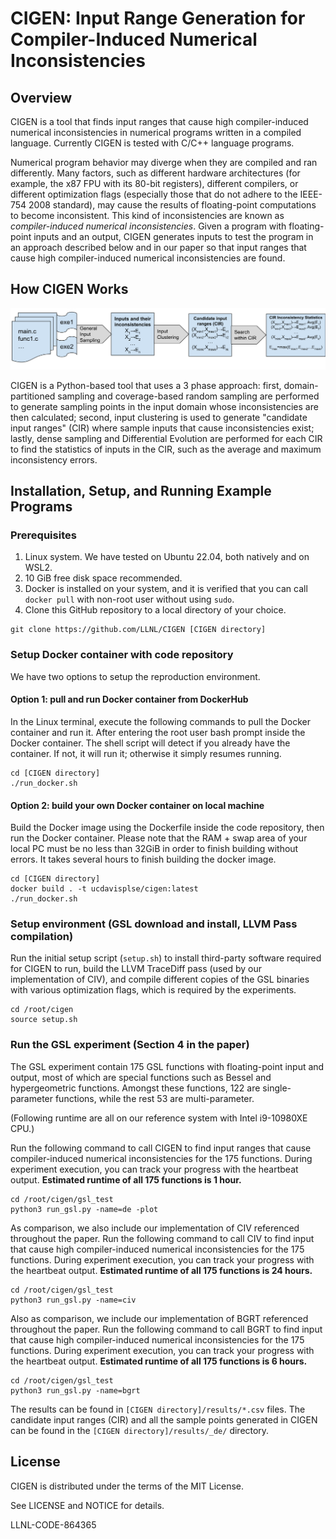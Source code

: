 # CIGEN: Input Range Generation for Compiler-Induced Numerical Inconsistencies

## Overview

CIGEN is a tool that finds input ranges that cause high compiler-induced
numerical inconsistencies in numerical programs written in a compiled language.
Currently CIGEN is tested with C/C++ language programs.

Numerical program behavior may diverge when they are compiled and ran
differently. Many factors, such as different hardware architectures (for
example, the x87 FPU with its 80-bit registers), different compilers, or
different optimization flags (especially those that do not adhere to the
IEEE-754 2008 standard), may cause the results of floating-point computations to
become inconsistent. This kind of inconsistencies are known as *compiler-induced
numerical inconsistencies*. Given a program with floating-point inputs and an
output, CIGEN generates inputs to test the program in an approach described
below and in our paper so that input ranges that cause high compiler-induced
numerical inconsistencies are found.

## How CIGEN Works

![CIGEN workflow.](./cigen-overview.svg)

CIGEN is a Python-based tool that uses a 3 phase approach: first,
domain-partitioned sampling and coverage-based random sampling are performed to
generate sampling points in the input domain whose inconsistencies are then
calculated; second, input clustering is used to generate "candidate input
ranges" (CIR) where sample inputs that cause inconsistencies exist; lastly,
dense sampling and Differential Evolution are performed for each CIR to find the
statistics of inputs in the CIR, such as the average and maximum inconsistency
errors.

## Installation, Setup, and Running Example Programs

### Prerequisites

1. Linux system. We have tested on Ubuntu 22.04, both natively and on WSL2.
2. 10 GiB free disk space recommended.
3. Docker is installed on your system, and it is verified that you can call
   `docker pull` with non-root user without using `sudo`.
4. Clone this GitHub repository to a local directory of your choice.

```
git clone https://github.com/LLNL/CIGEN [CIGEN directory]
```

### Setup Docker container with code repository

We have two options to setup the reproduction environment.

#### Option 1: pull and run Docker container from DockerHub

In the Linux terminal, execute the following commands to pull the Docker
container and run it. After entering the root user bash prompt inside the Docker
container. The shell script will detect if you already have the container. If 
not, it will run it; otherwise it simply resumes running.

```
cd [CIGEN directory]
./run_docker.sh
```

#### Option 2: build your own Docker container on local machine

Build the Docker image using the Dockerfile inside the code repository, then run
the Docker container. Please note that the RAM + swap area of your local PC must
be no less than 32GiB in order to finish building without errors. It takes
several hours to finish building the docker image.

```
cd [CIGEN directory]
docker build . -t ucdavisplse/cigen:latest
./run_docker.sh
```

### Setup environment (GSL download and install, LLVM Pass compilation)

Run the initial setup script (`setup.sh`) to install third-party software
required for CIGEN to run, build the LLVM TraceDiff pass (used by our implementation
of CIV), and compile different copies of the GSL binaries
with various optimization flags, which is required by the experiments.

```
cd /root/cigen
source setup.sh
```

### Run the GSL experiment (Section 4 in the paper)

The GSL experiment contain 175 GSL functions with floating-point input and
output, most of which are special functions such as Bessel and hypergeometric
functions. Amongst these functions, 122 are single-parameter functions, while
the rest 53 are multi-parameter. 

(Following runtime are all on our reference system with Intel i9-10980XE CPU.)

Run the following command to call CIGEN to find input ranges that cause
compiler-induced numerical inconsistencies for the 175 functions. During
experiment execution, you can track your progress with the heartbeat output.
**Estimated runtime of all 175 functions is 1 hour.**

```
cd /root/cigen/gsl_test
python3 run_gsl.py -name=de -plot
```

As comparison, we also include our implementation of CIV referenced throughout
the paper. Run the following command to call CIV to find input that cause
high compiler-induced numerical inconsistencies for the 175 functions. During
experiment execution, you can track your progress with the heartbeat output.
**Estimated runtime of all 175 functions is 24 hours.**

```
cd /root/cigen/gsl_test
python3 run_gsl.py -name=civ
```

Also as comparison, we include our implementation of BGRT referenced throughout
the paper. Run the following command to call BGRT to find input that cause
high compiler-induced numerical inconsistencies for the 175 functions. During
experiment execution, you can track your progress with the heartbeat output.
**Estimated runtime of all 175 functions is 6 hours.**

```
cd /root/cigen/gsl_test
python3 run_gsl.py -name=bgrt
```

The results can be found in `[CIGEN directory]/results/*.csv` files. The candidate
input ranges (CIR) and all the sample points generated in CIGEN can be found in the
`[CIGEN directory]/results/_de/` directory.

## License

CIGEN is distributed under the terms of the MIT License.

See LICENSE and NOTICE for details.

LLNL-CODE-864365
